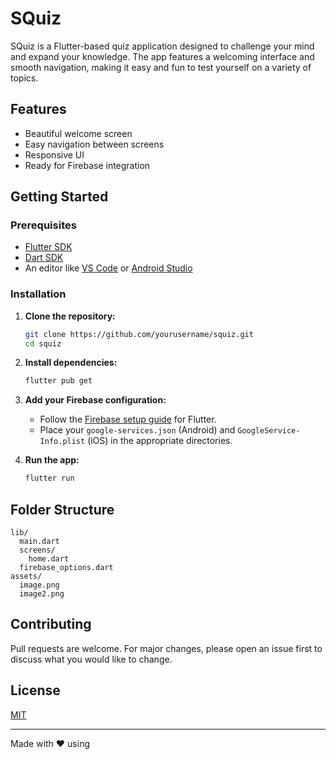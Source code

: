 # SQuiz

SQuiz is a Flutter-based quiz application designed to challenge your mind and expand your knowledge. The app features a welcoming interface and smooth navigation, making it easy and fun to test yourself on a variety of topics.

## Features

- Beautiful welcome screen
- Easy navigation between screens
- Responsive UI
- Ready for Firebase integration

## Getting Started

### Prerequisites

- [Flutter SDK](https://flutter.dev/docs/get-started/install)
- [Dart SDK](https://dart.dev/get-dart)
- An editor like [VS Code](https://code.visualstudio.com/) or [Android Studio](https://developer.android.com/studio)

### Installation

1. **Clone the repository:**
   ```sh
   git clone https://github.com/yourusername/squiz.git
   cd squiz
   ```

2. **Install dependencies:**
   ```sh
   flutter pub get
   ```

3. **Add your Firebase configuration:**
   - Follow the [Firebase setup guide](https://firebase.flutter.dev/docs/overview/) for Flutter.
   - Place your `google-services.json` (Android) and `GoogleService-Info.plist` (iOS) in the appropriate directories.

4. **Run the app:**
   ```sh
   flutter run
   ```

## Folder Structure

```
lib/
  main.dart
  screens/
    home.dart
  firebase_options.dart
assets/
  image.png
  image2.png
```

## Contributing

Pull requests are welcome. For major changes, please open an issue first to discuss what you would like to change.

## License

[MIT](LICENSE)

---

Made with ❤️ using